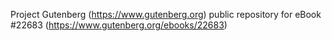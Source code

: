 Project Gutenberg (https://www.gutenberg.org) public repository for eBook #22683 (https://www.gutenberg.org/ebooks/22683)

